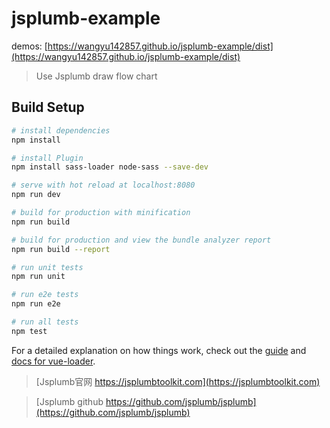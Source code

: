 # jsplumb-example
demos: [https://wangyu142857.github.io/jsplumb-example/dist](https://wangyu142857.github.io/jsplumb-example/dist)

> Use Jsplumb draw flow chart

## Build Setup

``` bash
# install dependencies
npm install

# install Plugin
npm install sass-loader node-sass --save-dev

# serve with hot reload at localhost:8080
npm run dev

# build for production with minification
npm run build

# build for production and view the bundle analyzer report
npm run build --report

# run unit tests
npm run unit

# run e2e tests
npm run e2e

# run all tests
npm test
```


For a detailed explanation on how things work, check out the [guide](http://vuejs-templates.github.io/webpack/) and [docs for vue-loader](http://vuejs.github.io/vue-loader).
> [Jsplumb官网 https://jsplumbtoolkit.com](https://jsplumbtoolkit.com)  

> [Jsplumb github https://github.com/jsplumb/jsplumb](https://github.com/jsplumb/jsplumb)
